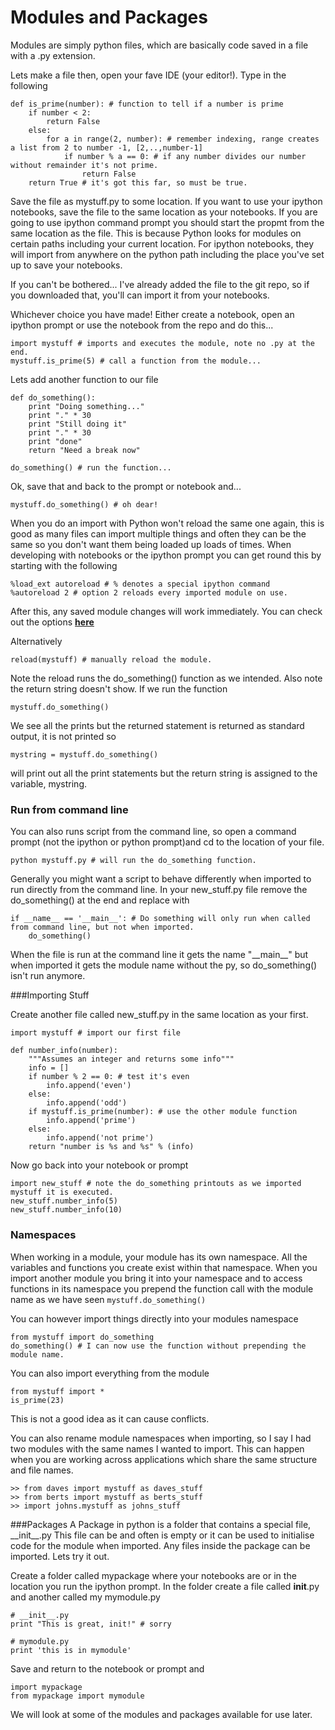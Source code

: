 # Modules and Packages
Modules are simply python files, which are basically code saved in a file with a .py extension.  

Lets make a file then, open your fave IDE (your editor!).  Type in the following

    def is_prime(number): # function to tell if a number is prime
        if number < 2: 
            return False
        else:
            for a in range(2, number): # remember indexing, range creates a list from 2 to number -1, [2,..,number-1]
                if number % a == 0: # if any number divides our number without remainder it's not prime.
                    return False
        return True # it's got this far, so must be true.

Save the file as mystuff.py to some location.  If you want to use your ipython notebooks, save the file to the same location as your notebooks.  If you are going to use ipython command prompt you should start the propmt from the same location as the file.  This is because Python looks for modules on certain paths including your current location.  For ipython notebooks, they will import from anywhere on the python path including the place you've set up to save your notebooks.

If you can't be bothered...  I've already added the file to the git repo, so if you downloaded that, you'll can import it from your notebooks.

Whichever choice you have made!  Either create a notebook, open an ipython prompt or use the notebook from the repo and do this...

    import mystuff # imports and executes the module, note no .py at the end.
    mystuff.is_prime(5) # call a function from the module...

Lets add another function to our file

    def do_something():
        print "Doing something..."
        print "." * 30
        print "Still doing it"
        print "." * 30
        print "done"
        return "Need a break now"

    do_something() # run the function...

Ok, save that and back to the prompt or notebook and...

    mystuff.do_something() # oh dear!

When you do an import with Python won't reload the same one again, this is good as many files can import multiple things and often they can be the same so you don't want them being loaded up loads of times.  When developing with notebooks or the ipython prompt you can get round this by starting with the following

    %load_ext autoreload # % denotes a special ipython command
    %autoreload 2 # option 2 reloads every imported module on use.

After this, any saved module changes will work immediately.  You can check out the options **[here](https://ipython.org/ipython-doc/dev/config/extensions/autoreload.html)**

Alternatively

    reload(mystuff) # manually reload the module.

Note the reload runs the do_something() function as we intended.  Also note the return string doesn't show.  If we run the function

    mystuff.do_something() 

We see all the prints but the returned statement is returned as standard output, it is not printed so

    mystring = mystuff.do_something() 

will print out all the print statements but the return string is assigned to the variable, mystring.

### Run from command line

You can also runs script from the command line, so open a command prompt (not the ipython or python prompt)and cd to the location of your file.

    python mystuff.py # will run the do_something function.

Generally you might want a script to behave differently when imported to run directly from the command line.  In your new_stuff.py file remove the do_something() at the end and replace with

    if __name__ == '__main__': # Do something will only run when called from command line, but not when imported.
        do_something()

When the file is run at the command line it gets the name "\_\_main\_\_" but when imported it gets the module name without the py, so do_something() isn't run anymore.

###Importing Stuff

Create another file called new_stuff.py in the same location as your first.  

    import mystuff # import our first file

    def number_info(number):
        """Assumes an integer and returns some info"""
        info = []
        if number % 2 == 0: # test it's even
            info.append('even')
        else:
            info.append('odd')
        if mystuff.is_prime(number): # use the other module function
            info.append('prime')
        else:
            info.append('not prime')
        return "number is %s and %s" % (info)

Now go back into your notebook or prompt

    import new_stuff # note the do_something printouts as we imported mystuff it is executed.
    new_stuff.number_info(5) 
    new_stuff.number_info(10)

### Namespaces
When working in a module, your module has its own namespace.  All the variables and functions you create exist within that namespace.  When you import another module you bring it into your namespace and to access functions in its namespace you prepend the function call with the module name as we have seen `mystuff.do_something()`

You can however import things directly into your modules namespace 

    from mystuff import do_something
    do_something() # I can now use the function without prepending the module name.

You can also import everything from the module

    from mystuff import *
    is_prime(23) 

This is not a good idea as it can cause conflicts.

You can also rename module namespaces when importing, so I say I had two modules with the same names I wanted to import.  This can happen when you are working across applications which share the same structure and file names.
    
    >> from daves import mystuff as daves_stuff
    >> from berts import mystuff as berts_stuff
    >> import johns.mystuff as johns_stuff

###Packages
A Package in python is a folder that contains a special file, \_\_init\_\_.py  This file can be and often is empty or it can be used to initialise code for the module when imported.  Any files inside the package can be imported.  Lets try it out.

Create a folder called mypackage where your notebooks are or in the location you run the ipython prompt.  In the folder create a file called __init__.py and another called my mymodule.py

    # __init__.py
    print "This is great, init!" # sorry

    # mymodule.py 
    print 'this is in mymodule' 

Save and return to the notebook or prompt and 

    import mypackage
    from mypackage import mymodule

We will look at some of the modules and packages available for use later. 








